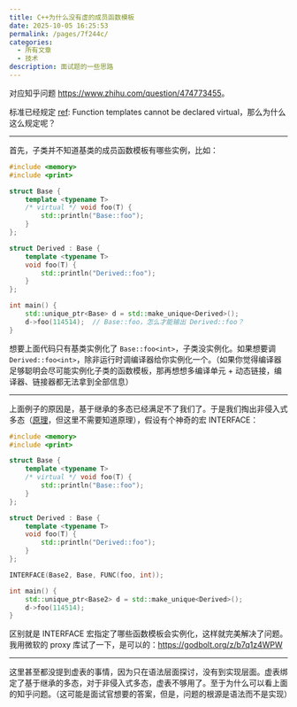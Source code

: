 ```yaml
---
title: C++为什么没有虚的成员函数模板
date: 2025-10-05 16:25:53
permalink: /pages/7f244c/
categories:
  - 所有文章
  - 技术
description: 面试题的一些思路
---
```


对应知乎问题 <https://www.zhihu.com/question/474773455>。

标准已经规定 [ref](https://en.cppreference.com/w/cpp/language/virtual.html): Function templates cannot be declared virtual，那么为什么这么规定呢？

***

首先，子类并不知道基类的成员函数模板有哪些实例，比如：

```cpp
#include <memory>
#include <print>

struct Base {
    template <typename T>
    /* virtual */ void foo(T) {
        std::println("Base::foo");
    }
};

struct Derived : Base {
    template <typename T>
    void foo(T) {
        std::println("Derived::foo");
    }
};

int main() {
    std::unique_ptr<Base> d = std::make_unique<Derived>();
    d->foo(114514);  // Base::foo，怎么才能输出 Derived::foo？
}
```

想要上面代码只有基类实例化了 `Base::foo<int>`，子类没实例化。如果想要调 `Derived::foo<int>`，除非运行时调编译器给你实例化一个。（如果你觉得编译器足够聪明会尽可能实例化子类的函数模板，那再想想多编译单元 + 动态链接，编译器、链接器都无法拿到全部信息）

***

上面例子的原因是，基于继承的多态已经满足不了我们了。于是我们掏出非侵入式多态（[原理](https://gracicot.github.io/conceptmodel/2017/09/13/concept-model-part1.html)，但这里不需要知道原理），假设有个神奇的宏 INTERFACE：

```cpp
#include <memory>
#include <print>

struct Base {
    template <typename T>
    /* virtual */ void foo(T) {
        std::println("Base::foo");
    }
};

struct Derived : Base {
    template <typename T>
    void foo(T) {
        std::println("Derived::foo");
    }
};

INTERFACE(Base2, Base, FUNC(foo, int));

int main() {
    std::unique_ptr<Base2> d = std::make_unique<Derived>();
    d->foo(114514);
}
```

区别就是 INTERFACE 宏指定了哪些函数模板会实例化，这样就完美解决了问题。我用微软的 proxy 库试了一下，是可以的：<https://godbolt.org/z/b7q1z4WPW>

***

这里甚至都没提到虚表的事情，因为只在语法层面探讨，没有到实现层面。虚表绑定了基于继承的多态，对于非侵入式多态，虚表不够用了。至于为什么可以看上面的知乎问题。（这可能是面试官想要的答案，但是，问题的根源是语法而不是实现）
